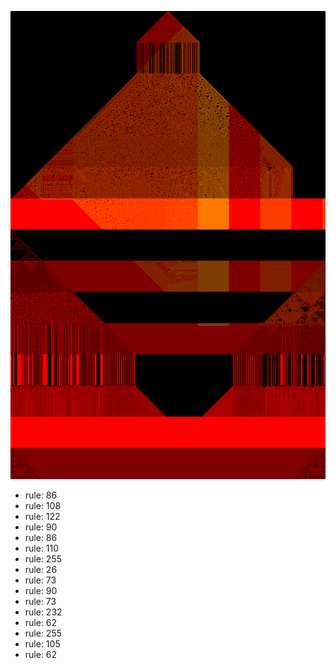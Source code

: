 ![photo](./output.png) 
 * rule: 86
* rule: 108
* rule: 122
* rule: 90
* rule: 86
* rule: 110
* rule: 255
* rule: 26
* rule: 73
* rule: 90
* rule: 73
* rule: 232
* rule: 62
* rule: 255
* rule: 105
* rule: 62
